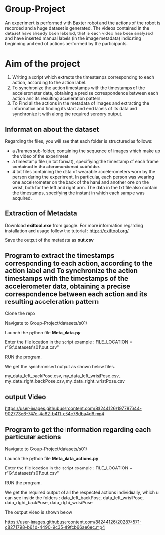 # Group-Project

An experiment is performed with Baxter robot and the actions of the robot is recorded and a huge dataset is generated. The videos contained in the dataset have already been labeled, that is each video has been analysed and have inserted manual labels (in the image metadata) indicating beginning and end of actions performed by the participants. 

# Aim of the project

1. Writing a script which extracts the timestamps corresponding to each action, according to the action label. 
2. To synchronize the action timestamps with the timestamps of the accelerometer data, obtaining a precise correspondence between each action and its resulting            acceleration pattern. 
3. To Find all the actions in the metadata of Images and extracting the information and finding its start and end labels of its data and synchronize it with along the    required sensory output.

## Information about the dataset

Regarding the files, you will see that each folder is structured as follows:
- a /frames sub-folder, containing the sequence of images which make up the video of the experiment
- a timestamp file (in txt format), specifiying the timestamp of each frame contained in the aforementioned subfolder.
- 4 txt files containing the data of wearable accelerometers worn by the person during the experiment. In particular, each person was wearing one accelerometer on the back of the hand and another one on the wrist, both for the left and right arm. The data in the txt file also contain the timestamps, specifying the instant in which each sample was acquired.

## Extraction of Metadata

Download **exiftool.exe** from google.
For more information regarding installation and usage follow the tutorial : https://exiftool.org/

Save the output of the metadata as **out.csv**

## Program to extract the timestamps corresponding to each action, according to the action label and To synchronize the action timestamps with the timestamps of the accelerometer data, obtaining a precise correspondence between each action and its resulting acceleration pattern
Clone the repo 

Navigate to Group-Project/datasets/s01/

Launch the python file **Meta_data.py** 

Enter the file location in the script
example : FILE_LOCATION = r"G:\datasets\s01\out.csv"

RUN the program.

We get the synchronised output as shown below files.

my_data_left_backPose.csv,
my_data_left_wristPose.csv,
my_data_right_backPose.csv,
my_data_right_wristPose.csv

## output Video

https://user-images.githubusercontent.com/88244126/197787644-902773e6-747e-4a82-b411-e84c78dba4d6.mp4

## Program to get the information regarding each particular actions

Navigate to Group-Project/datasets/s01/

Launch the python file **Meta_data_actions.py** 

Enter the file location in the script
example : FILE_LOCATION = r"G:\datasets\s01\out.csv"

RUN the program.

We get the required output of all the respected actions individually, which u can see inside the folders : 
data_left_backPose,
data_left_wristPose,
data_right_backPose,
data_right_wristPose 

The output video is shown below

https://user-images.githubusercontent.com/88244126/202874571-c8271798-b64d-4490-9c35-89fcb66ae6ec.mp4
